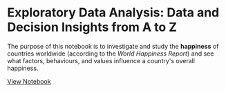 # Exploratory Data Analysis: Data and Decision Insights from A to Z

The purpose of this notebook is to investigate and study the **happiness** of countries worldwide (according to the *World Happiness Report*) and see what factors, behaviours, and values influence a country's overall happiness.

[View Notebook](https://nbviewer.org/github/OSuwaidi/EDA/blob/main/EDA.ipynb)

